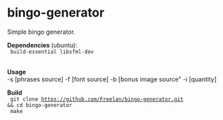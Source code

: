 # bingo-generator
Simple bingo generator.

<b>Dependencies </b>(ubuntu):
<br>
<code>
	build-essential libsfml-dev
</code>
<br>
	
<b>Usage</b>
<br>
-s [phrases source]
-f [font source]
-b [bonus image source"
-i [quantity]

<b>Build</b>
<br>
<code>
	git clone https://github.com/Freelan/bingo-generator.git && cd bingo-generator 
</code>
<br>
<code>
	make
</code>
<br>
